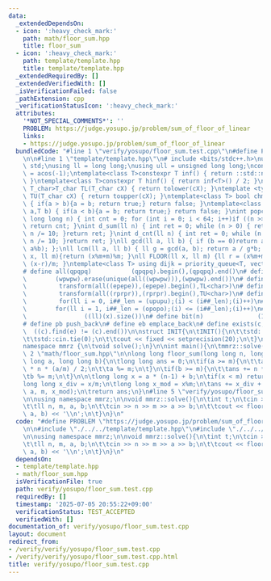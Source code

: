 ```yaml
---
data:
  _extendedDependsOn:
  - icon: ':heavy_check_mark:'
    path: math/floor_sum.hpp
    title: floor_sum
  - icon: ':heavy_check_mark:'
    path: template/template.hpp
    title: template/template.hpp
  _extendedRequiredBy: []
  _extendedVerifiedWith: []
  _isVerificationFailed: false
  _pathExtension: cpp
  _verificationStatusIcon: ':heavy_check_mark:'
  attributes:
    '*NOT_SPECIAL_COMMENTS*': ''
    PROBLEM: https://judge.yosupo.jp/problem/sum_of_floor_of_linear
    links:
    - https://judge.yosupo.jp/problem/sum_of_floor_of_linear
  bundledCode: "#line 1 \"verify/yosupo/floor_sum.test.cpp\"\n#define PROBLEM \"https://judge.yosupo.jp/problem/sum_of_floor_of_linear\"\
    \n\n#line 1 \"template/template.hpp\"\n# include <bits/stdc++.h>\nusing namespace\
    \ std;\nusing ll = long long;\nusing ull = unsigned long long;\nconst double pi\
    \ = acos(-1);\ntemplate<class T>constexpr T inf() { return ::std::numeric_limits<T>::max();\
    \ }\ntemplate<class T>constexpr T hinf() { return inf<T>() / 2; }\ntemplate <typename\
    \ T_char>T_char TL(T_char cX) { return tolower(cX); }\ntemplate <typename T_char>T_char\
    \ TU(T_char cX) { return toupper(cX); }\ntemplate<class T> bool chmin(T& a,T b)\
    \ { if(a > b){a = b; return true;} return false; }\ntemplate<class T> bool chmax(T&\
    \ a,T b) { if(a < b){a = b; return true;} return false; }\nint popcnt(unsigned\
    \ long long n) { int cnt = 0; for (int i = 0; i < 64; i++)if ((n >> i) & 1)cnt++;\
    \ return cnt; }\nint d_sum(ll n) { int ret = 0; while (n > 0) { ret += n % 10;\
    \ n /= 10; }return ret; }\nint d_cnt(ll n) { int ret = 0; while (n > 0) { ret++;\
    \ n /= 10; }return ret; }\nll gcd(ll a, ll b) { if (b == 0)return a; return gcd(b,\
    \ a%b); };\nll lcm(ll a, ll b) { ll g = gcd(a, b); return a / g*b; };\nll MOD(ll\
    \ x, ll m){return (x%m+m)%m; }\nll FLOOR(ll x, ll m) {ll r = (x%m+m)%m; return\
    \ (x-r)/m; }\ntemplate<class T> using dijk = priority_queue<T, vector<T>, greater<T>>;\n\
    # define all(qpqpq)           (qpqpq).begin(),(qpqpq).end()\n# define UNIQUE(wpwpw)\
    \        (wpwpw).erase(unique(all((wpwpw))),(wpwpw).end())\n# define LOWER(epepe)\
    \         transform(all((epepe)),(epepe).begin(),TL<char>)\n# define UPPER(rprpr)\
    \         transform(all((rprpr)),(rprpr).begin(),TU<char>)\n# define rep(i,upupu)\
    \         for(ll i = 0, i##_len = (upupu);(i) < (i##_len);(i)++)\n# define reps(i,opopo)\
    \        for(ll i = 1, i##_len = (opopo);(i) <= (i##_len);(i)++)\n# define len(x)\
    \                ((ll)(x).size())\n# define bit(n)               (1LL << (n))\n\
    # define pb push_back\n# define eb emplace_back\n# define exists(c, e)       \
    \  ((c).find(e) != (c).end())\n\nstruct INIT{\n\tINIT(){\n\t\tstd::ios::sync_with_stdio(false);\n\
    \t\tstd::cin.tie(0);\n\t\tcout << fixed << setprecision(20);\n\t}\n}INIT;\n\n\
    namespace mmrz {\n\tvoid solve();\n}\n\nint main(){\n\tmmrz::solve();\n}\n#line\
    \ 2 \"math/floor_sum.hpp\"\n\nlong long floor_sum(long long n, long long m, long\
    \ long a, long long b){\n\tlong long ans = 0;\n\tif(a >= m){\n\t\tans += (n-1)\
    \ * n * (a/m) / 2;\n\t\ta %= m;\n\t}\n\tif(b >= m){\n\t\tans += n * (b/m);\n\t\
    \tb %= m;\n\t}\n\n\tlong long x = a * (n-1) + b;\n\tif(x < m) return ans;\n\t\
    long long x_div = x/m;\n\tlong long x_mod = x%m;\n\tans += x_div + floor_sum(x_div,\
    \ a, m, x_mod);\n\treturn ans;\n}\n#line 5 \"verify/yosupo/floor_sum.test.cpp\"\
    \n\nusing namespace mmrz;\n\nvoid mmrz::solve(){\n\tint t;\n\tcin >> t;\n\twhile(t--){\n\
    \t\tll n, m, a, b;\n\t\tcin >> n >> m >> a >> b;\n\t\tcout << floor_sum(n, m,\
    \ a, b) << '\\n';\n\t}\n}\n"
  code: "#define PROBLEM \"https://judge.yosupo.jp/problem/sum_of_floor_of_linear\"\
    \n\n#include \"./../../template/template.hpp\"\n#include \"./../../math/floor_sum.hpp\"\
    \n\nusing namespace mmrz;\n\nvoid mmrz::solve(){\n\tint t;\n\tcin >> t;\n\twhile(t--){\n\
    \t\tll n, m, a, b;\n\t\tcin >> n >> m >> a >> b;\n\t\tcout << floor_sum(n, m,\
    \ a, b) << '\\n';\n\t}\n}\n"
  dependsOn:
  - template/template.hpp
  - math/floor_sum.hpp
  isVerificationFile: true
  path: verify/yosupo/floor_sum.test.cpp
  requiredBy: []
  timestamp: '2025-07-05 20:55:22+09:00'
  verificationStatus: TEST_ACCEPTED
  verifiedWith: []
documentation_of: verify/yosupo/floor_sum.test.cpp
layout: document
redirect_from:
- /verify/verify/yosupo/floor_sum.test.cpp
- /verify/verify/yosupo/floor_sum.test.cpp.html
title: verify/yosupo/floor_sum.test.cpp
---
```

